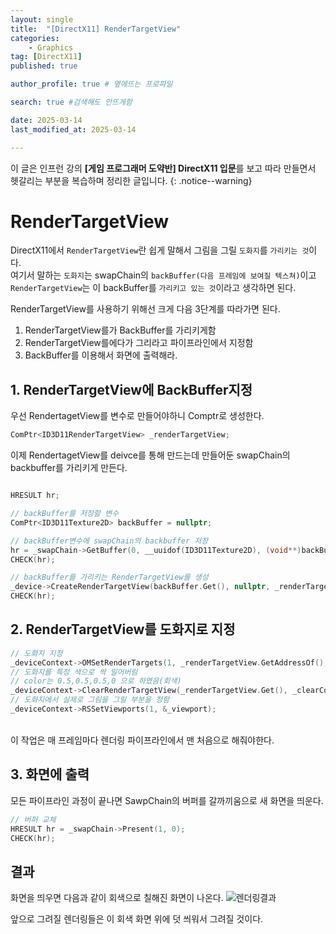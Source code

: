 ```yaml
---
layout: single
title:  "[DirectX11] RenderTargetView"
categories: 
    - Graphics
tag: [DirectX11]
published: true

author_profile: true # 옆에뜨는 프로파일

search: true #검색해도 안뜨게함

date: 2025-03-14
last_modified_at: 2025-03-14

---
```

이 글은 인프런 강의 **[게임 프로그래머 도약반] DirectX11 입문**를 보고 따라 만들면서 헷갈리는 부분을 복습하며 정리한 글입니다.
{: .notice--warning}

# RenderTargetView
DirectX11에서 `RenderTargetView`란 쉽게 말해서 그림을 그릴 `도화지`를 `가리키는 것`이다.<br>
여기서 말하는 `도화지`는 swapChain의 `backBuffer(다음 프레임에 보여질 텍스쳐)`이고 <br>
`RenderTargetView`는 이 backBuffer를 `가리키고 있는 것`이라고 생각하면 된다.


RenderTargetView를 사용하기 위해선 크게 다음 3단계를 따라가면 된다.<br>
1. RenderTargetView를가 BackBuffer를 가리키게함
2. RenderTargetView를에다가 그리라고 파이프라인에서 지정함
3. BackBuffer를 이용해서 화면에 출력해라.


## 1. RenderTargetView에 BackBuffer지정
우선 RendertagetView를 변수로 만들어야하니 Comptr로 생성한다.

```cpp
ComPtr<ID3D11RenderTargetView> _renderTargetView;
```


이제 RendertagetView를 deivce를 통해 만드는데 만들어둔 swapChain의 backbuffer를 가리키게 만든다.

```cpp

HRESULT hr;

// backBuffer를 저장할 변수
ComPtr<ID3D11Texture2D> backBuffer = nullptr;

// backBuffer변수에 swapChain의 backbuffer 저장
hr = _swapChain->GetBuffer(0, __uuidof(ID3D11Texture2D), (void**)backBuffer.GetAddressOf());
CHECK(hr);

// backBuffer를 가리키는 RenderTargetView를 생성
_device->CreateRenderTargetView(backBuffer.Get(), nullptr, _renderTargetView.GetAddressOf());
CHECK(hr);

```

## 2. RenderTargetView를 도화지로 지정

```cpp
// 도화지 지정
_deviceContext->OMSetRenderTargets(1, _renderTargetView.GetAddressOf(), nullptr);
// 도화지를 특정 색으로 싹 밀어버림
// color는 0.5,0.5,0.5,0 으로 하였음(회색)
_deviceContext->ClearRenderTargetView(_renderTargetView.Get(), _clearColor);
// 도화지에서 실제로 그림을 그릴 부분을 정함
_deviceContext->RSSetViewports(1, &_viewport);
```

<br>
이 작업은 매 프레임마다 렌더링 파이프라인에서 맨 처음으로 해줘야한다.

## 3. 화면에 출력
모든 파이프라인 과정이 끝나면 SawpChain의 버퍼를 갈까끼움으로 새 화면을 띄운다.

```cpp
// 버퍼 교체
HRESULT hr = _swapChain->Present(1, 0);
CHECK(hr);
```

## 결과
화면을 띄우면 다음과 같이 회색으로 칠해진 화면이 나온다.
![렌더링결과](https://github.com/user-attachments/assets/67f606b2-8856-4fc3-867c-fd6d49ee3b01)

앞으로 그려질 렌더링들은 이 회색 화면 위에 덧 씌워서 그려질 것이다.


